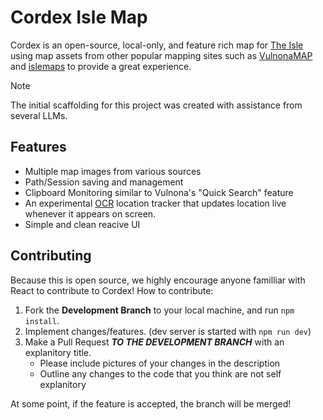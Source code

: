 # Cordex Isle Map
Cordex is an open-source, local-only, and feature rich map for [The Isle](https://store.steampowered.com/app/376210/The_Isle/) using map assets from other popular mapping sites such as [VulnonaMAP](https://vulnona.com/game/map/) and [islemaps](https://www.islemaps.com/) to provide a great experience.

> [!NOTE]  
> The initial scaffolding for this project was created with assistance from several LLMs.

## Features
- Multiple map images from various sources
- Path/Session saving and management
- Clipboard Monitoring similar to Vulnona's "Quick Search" feature
- An experimental [OCR](https://en.wikipedia.org/wiki/Optical_character_recognition) location tracker that updates location live whenever it appears on screen.
- Simple and clean reacive UI

## Contributing
Because this is open source, we highly encourage anyone familliar with React to contribute to Cordex! How to contribute:

1. Fork the **Development Branch** to your local machine, and run `npm install`.
2. Implement changes/features. (dev server is started with `npm run dev`)
3. Make a Pull Request ***TO THE DEVELOPMENT BRANCH*** with an explanitory title.
    - Please include pictures of your changes in the description
    - Outline any changes to the code that you think are not self explanitory

At some point, if the feature is accepted, the branch will be merged!